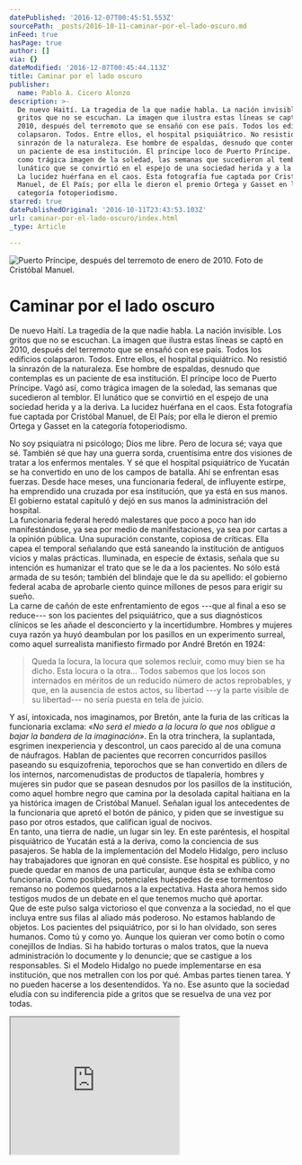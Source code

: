 ```yaml
---
datePublished: '2016-12-07T00:45:51.553Z'
sourcePath: _posts/2016-10-11-caminar-por-el-lado-oscuro.md
inFeed: true
hasPage: true
author: []
via: {}
dateModified: '2016-12-07T00:45:44.113Z'
title: Caminar por el lado oscuro
publisher:
  name: Pablo A. Cicero Alonzo
description: >-
  De nuevo Haití. La tragedia de la que nadie habla. La nación invisible. Los
  gritos que no se escuchan. La imagen que ilustra estas líneas se captó en
  2010, después del terremoto que se ensañó con ese país. Todos los edificios
  colapsaron. Todos. Entre ellos, el hospital psiquiátrico. No resistió la
  sinrazón de la naturaleza. Ese hombre de espaldas, desnudo que contemplas es
  un paciente de esa institución. El príncipe loco de Puerto Príncipe. Vagó así,
  como trágica imagen de la soledad, las semanas que sucedieron al temblor. El
  lunático que se convirtió en el espejo de una sociedad herida y a la deriva.
  La lucidez huérfana en el caos. Esta fotografía fue captada por Cristóbal
  Manuel, de El País; por ella le dieron el premio Ortega y Gasset en la
  categoría fotoperiodismo.
starred: true
datePublishedOriginal: '2016-10-11T23:43:53.103Z'
url: caminar-por-el-lado-oscuro/index.html
_type: Article

---
```

![Puerto Príncipe, después del terremoto de enero de 2010. Foto de Cristóbal Manuel.](https://the-grid-user-content.s3-us-west-2.amazonaws.com/a21ba43a-250e-4576-bdc4-a331fe30d671.jpg)

# Caminar por el lado oscuro

De nuevo Haití. La tragedia de la que nadie habla. La nación invisible. Los gritos que no se escuchan. La imagen que ilustra estas líneas se captó en 2010, después del terremoto que se ensañó con ese país. Todos los edificios colapsaron. Todos. Entre ellos, el hospital psiquiátrico. No resistió la sinrazón de la naturaleza. Ese hombre de espaldas, desnudo que contemplas es un paciente de esa institución. El príncipe loco de Puerto Príncipe. Vagó así, como trágica imagen de la soledad, las semanas que sucedieron al temblor. El lunático que se convirtió en el espejo de una sociedad herida y a la deriva. La lucidez huérfana en el caos. Esta fotografía fue captada por Cristóbal Manuel, de El País; por ella le dieron el premio Ortega y Gasset en la categoría fotoperiodismo.

No soy psiquiatra ni psicólogo; Dios me libre. Pero de locura sé; vaya que sé. También sé que hay una guerra sorda, cruentísima entre dos visiones de tratar a los enfermos mentales. Y sé que el hospital psiquiátrico de Yucatán se ha convertido en uno de los campos de batalla. Ahí se enfrentan esas fuerzas. Desde hace meses, una funcionaria federal, de influyente estirpe, ha emprendido una cruzada por esa institución, que ya está en sus manos. El gobierno estatal capituló y dejó en sus manos la administración del hospital.   
La funcionaria federal heredó malestares que poco a poco han ido manifestándose, ya sea por medio de manifestaciones, ya sea por cartas a la opinión pública. Una supuración constante, copiosa de críticas. Ella capea el temporal señalando que está saneando la institución de antiguos vicios y malas prácticas. Iluminada, en especie de éxtasis, señala que su intención es humanizar el trato que se le da a los pacientes. No sólo está armada de su tesón; también del blindaje que le da su apellido: el gobierno federal acaba de aprobarle ciento quince millones de pesos para erigir su sueño.  
La carne de cañón de este enfrentamiento de egos ---que al final a eso se reduce--- son los pacientes del psiquiátrico, que a sus diagnósticos clínicos se les añade el desconcierto y la incertidumbre. Hombres y mujeres cuya razón ya huyó deambulan por los pasillos en un experimento surreal, como aquel surrealista manifiesto firmado por André Bretón en 1924:

> Queda la locura, la locura que solemos recluir, como muy bien se ha dicho. Esta locura o la otra... Todos sabemos que los locos son internados en méritos de un reducido número de actos reprobables, y que, en la ausencia de estos actos, su libertad ---y la parte visible de su libertad--- no sería puesta en tela de juicio. 

Y así, intoxicada, nos imaginamos, por Bretón, ante la furia de las críticas la funcionaria exclama: _«No será el miedo a la locura lo que nos obligue a bajar la bandera de la imaginación»_. En la otra trinchera, la suplantada, esgrimen inexperiencia y descontrol, un caos parecido al de una comuna de náufragos. Hablan de pacientes que recorren concurridos pasillos paseando su esquizofrenia, teporochos que se han convertido en dílers de los internos, narcomenudistas de productos de tlapalería, hombres y mujeres sin pudor que se pasean desnudos por los pasillos de la institución, como aquel hombre negro que camina por la desolada capital haitiana en la ya histórica imagen de Cristóbal Manuel. Señalan igual los antecedentes de la funcionaria que apretó el botón de pánico, y piden que se investigue su paso por otros estados, que califican igual de nocivos.   
En tanto, una tierra de nadie, un lugar sin ley. En este paréntesis, el hospital pisquiátrico de Yucatán está a la deriva, como la conciencia de sus pasajeros. Se habla de la implementación del Modelo Hidalgo, pero incluso hay trabajadores que ignoran en qué consiste. Ese hospital es público, y no puede quedar en manos de una particular, aunque ésta se exhiba como funcionaria. Como posibles, potenciales huéspedes de ese tormentoso remanso no podemos quedarnos a la expectativa. Hasta ahora hemos sido testigos mudos de un debate en el que tenemos mucho qué aportar.   
Que de este pulso salga victorioso el que convenza a la sociedad, no el que incluya entre sus filas al aliado más poderoso. No estamos hablando de objetos. Los pacientes del psiquiátrico, por si lo han olvidado, son seres humanos. Como tú y como yo. Aunque los quieran ver como botín o como conejillos de Indias. Si ha habido torturas o malos tratos, que la nueva administración lo documente y lo denuncie; que se castigue a los responsables. Si el Modelo Hidalgo no puede implementarse en esa institución, que nos metrallen con los por qué. Ambas partes tienen tarea. Y no pueden hacerse a los desentendidos. Ya no. Ese asunto que la sociedad eludía con su indiferencia pide a gritos que se resuelva de una vez por todas.

<iframe src="https://the-grid.github.io/ed-userhtml/?g=eJxNUsGK2zAQvecrhAqNDbG03dPS2IEGeiiUPfVWSplI41iJLIWZcbZp6b9X3vWWvWnePL0386TWh6sKvtP9oaGcRe9aW6DdqmVH4SK7qp-Sk5BT5TeKN4Vbqz8rpa5A6lTq_sSqU94cUT5HHDEJ72_f4PgII1Zcf7_7sS3s0KvqLWd_--KrIlUrQpkozZxFyBGC4MIrCtvSMMGXXvAvNMPkSqmtdTkldGJ6cHjI-WwSikX--fWTZX82J373qz-Msfvw_orEZYnuem8e9CxT5jYXoOLxmD2akBhJ9thnwmrZq96u_lY-u2meZKPWL4msy-nVrzlx8VnX9ba1S16rdk7URWB-DjWGM2rlQaAZCPtODyIX_mitDHik4A0ESw8wWgdjSEDNJVODsYngc5PZTZSX60_By9Dp-7uljnDLk3SaBZIH8gsMz6_V6TfGHH5j4Y0Q4ysy5Kdm3qIMKTT9Jw4lkQVZPsI_ECy2SA" height="244" style=""></iframe>